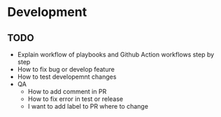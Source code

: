 # Development

## TODO

- Explain workflow of playbooks and Github Action workflows step by step
- How to fix bug or develop feature
- How to test developemnt changes
- QA
  - How to add comment in PR
  - How to fix error in test or release
  - I want to add label to PR where to change